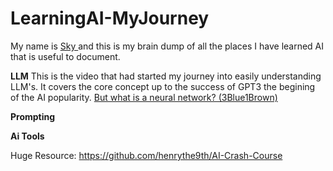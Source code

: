 # LearningAI-MyJourney
My name is <a href="https://www.linkedin.com/in/skychew/"> Sky </a> and this is my brain dump of all the places I have learned AI that is useful to document.

**LLM**
This is the video that had started my journey into easily understanding LLM's. It covers the core concept up to the success of GPT3 the begining of the AI popularity.
<a href="https://www.youtube.com/watch?v=aircAruvnKk&list=PLZHQObOWTQDNU6R1_67000Dx_ZCJB-3pi"> But what is a neural network? (3Blue1Brown)</a>

**Prompting**


**Ai Tools**

Huge Resource:
https://github.com/henrythe9th/AI-Crash-Course
